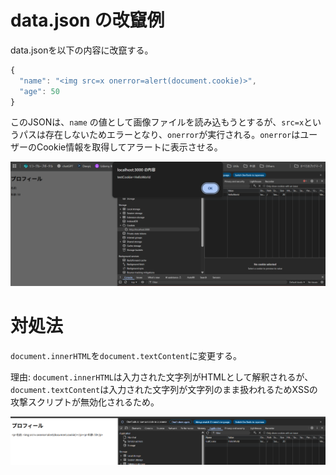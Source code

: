 # data.json の改竄例

data.jsonを以下の内容に改竄する。

```js
{
  "name": "<img src=x onerror=alert(document.cookie)>",
  "age": 50
}
```

このJSONは、`name` の値として画像ファイルを読み込もうとするが、`src=x`というパスは存在しないためエラーとなり、`onerror`が実行される。`onerror`はユーザーのCookie情報を取得してアラートに表示させる。

![alt text](image.png)

# 対処法

`document.innerHTML`を`document.textContent`に変更する。

理由: `document.innerHTML`は入力された文字列がHTMLとして解釈されるが、`document.textContent`は入力された文字列が文字列のまま扱われるためXSSの攻撃スクリプトが無効化されるため。

![alt text](image-1.png)
